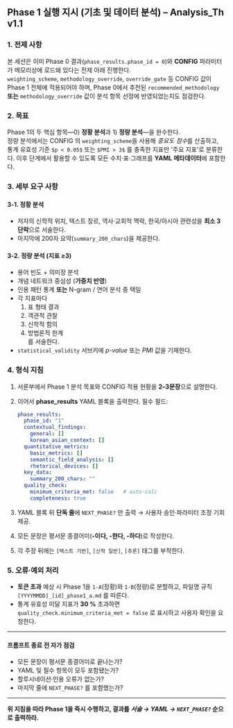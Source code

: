 ## Phase 1 실행 지시 (기초 및 데이터 분석) – Analysis_Th v1.1

### 1. 전제 사항

본 세션은 이미 Phase 0 결과(`phase_results.phase_id = 0`)와 **CONFIG** 파라미터가 메모리상에 로드돼 있다는 전제 아래 진행한다.  
`weighting_scheme`, `methodology_override`, `override_gate` 등 CONFIG 값이 Phase 1 전체에 적용되어야 하며, Phase 0에서 추천된 `recommended_methodology` **또는** `methodology_override` 값이 분석 항목 선정에 반영되었는지도 점검한다.

### 2. 목표

Phase 1의 두 핵심 항목—0) **정황 분석**과 1) **정량 분석**—을 완수한다.  
정량 분석에서는 CONFIG 의 `weighting_scheme`을 사용해 *중요도 점수*를 산출하고, 통계 유효성 기준 `$p < 0.05$` 또는 `$PMI > 3$` 를 충족한 지표만 '주요 지표'로 분류한다. 이후 단계에서 활용할 수 있도록 모든 수치·표·그래프를 **YAML 메타데이터**에 포함한다.

### 3. 세부 요구 사항

#### 3-1. 정황 분석

- 저자의 신학적 위치, 텍스트 장르, 역사·교회적 맥락, 한국/아시아 관련성을 **최소 3 단락**으로 서술한다.  
- 마지막에 200자 요약(`summary_200_chars`)을 제공한다.

#### 3-2. 정량 분석 (지표 ≥3)

- 용어 빈도 + 의미장 분석  
- 개념 네트워크 중심성 (**가중치 반영**)  
- 인용 패턴 통계 **또는** N-gram / 연어 분석 중 택일  
- 각 지표마다  
  1) 표 형태 결과  
  2) 객관적 관찰  
  3) 신학적 함의  
  4) 방법론적 한계  
  를 서술한다.  
- `statistical_validity` 서브키에 *p-value* 또는 *PMI* 값을 기재한다.

### 4. 형식 지침

1. 서론부에서 Phase 1 분석 목표와 CONFIG 적용 현황을 **2–3문장**으로 설명한다.  
2. 이어서 **phase_results** YAML 블록을 출력한다. 필수 필드:  

   ```yaml
   phase_results:
     phase_id: "1"
     contextual_findings:
       general: []
       korean_asian_context: []
     quantitative_metrics:
       basic_metrics: []
       semantic_field_analysis: []
       rhetorical_devices: []
     key_data:
       summary_200_chars: ""
     quality_check:
       minimum_criteria_met: false   # auto-calc
       completeness: true
   ```

3. YAML 블록 뒤 **단독 줄**에 `NEXT_PHASE?` 만 출력 → 사용자 승인·파라미터 조정 기회 제공.  
4. 모든 문장은 평서문 종결어미(**-이다, -한다, -하다**)로 작성한다.  
5. 각 주장 뒤에는 `[텍스트 기반]`, `[신학 일반]`, `[추론]` 태그를 부착한다.

### 5. 오류·예외 처리

- **토큰 초과** 예상 시 Phase 1을 `1-A`(정황)와 `1-B`(정량)로 분할하고, 파일명 규칙 `[YYYYMMDD]_[id]_phase1_a.md` 를 따른다.  
- 통계 유효성 미달 지표가 **30 %** 초과하면 `quality_check.minimum_criteria_met = false` 로 표시하고 사용자 확인을 요청한다.

---

#### 프롬프트 종료 전 자가 점검

- 모든 문장이 평서문 종결어미로 끝나는가?  
- YAML 및 필수 항목이 모두 포함됐는가?  
- 할루시네이션·인용 오류가 없는가?  
- 마지막 줄에 `NEXT_PHASE?` 를 포함했는가?

---

**위 지침을 따라 Phase 1을 즉시 수행하고, 결과를 _서술 → YAML → `NEXT_PHASE?`_ 순으로 출력하라.**
